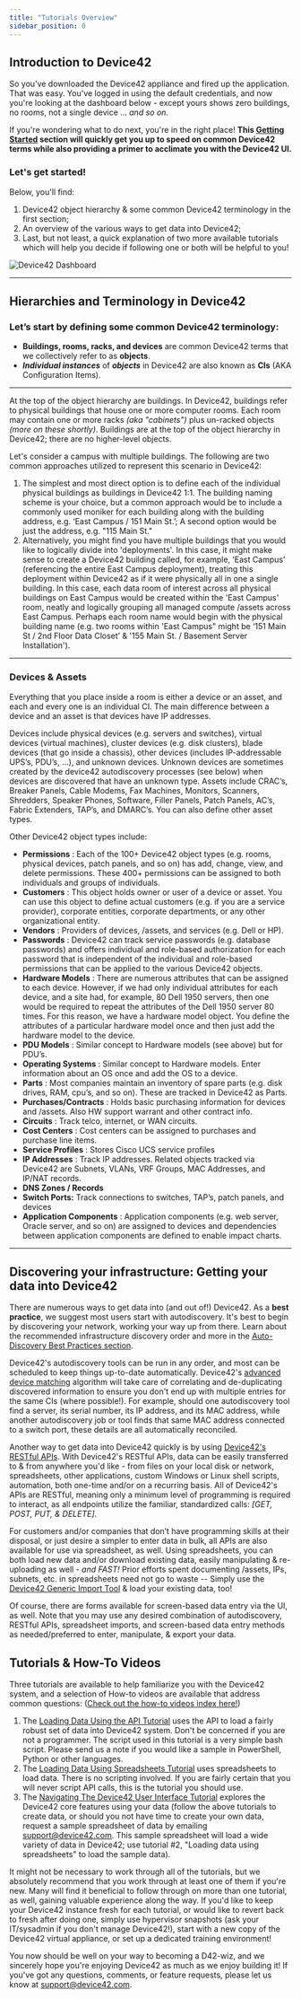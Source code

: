 ```yaml
---
title: "Tutorials Overview"
sidebar_position: 0
---
```


## Introduction to Device42

So you’ve downloaded the Device42 appliance and fired up the application. That was easy. You've logged in using the default credentials, and now you're looking at the dashboard below - except yours shows zero buildings, no rooms, not a single device ... _and so on_.

If you're wondering what to do next, you're in the right place! **This [Getting Started](../) section will quickly get you up to speed on common Device42 terms while also providing a primer to acclimate you with the Device42 UI.**

### **Let's get started!**

Below, you'll find:

1. Device42 object hierarchy & some common Device42 terminology in the first section;
2. An overview of the various ways to get data into Device42;
3. Last, but not least, a quick explanation of two more available tutorials which will help you decide if following one or both will be helpful to you!

![Device42 Dashboard](/assets/images/dashboard_d42v1511-sm.png)

* * *

## Hierarchies and Terminology in Device42

### **Let’s start by defining some common Device42 terminology:**

 - **Buildings, rooms, racks, and devices** are common Device42 terms that we collectively refer to as **objects**.
- **_Individual instances_** of **_objects_** in Device42 are also known as **CIs** (AKA Configuration Items).
        

* * *

At the top of the object hierarchy are buildings. In Device42, buildings refer to physical buildings that house one or more computer rooms. Each room may contain one or more racks _(aka "cabinets")_ plus un-racked objects _(more on these shortly)_. Buildings are at the top of the object hierarchy in Device42; there are no higher-level objects.

Let's consider a campus with multiple buildings. The following are two common approaches utilized to represent this scenario in Device42:

1. The simplest and most direct option is to define each of the individual physical buildings as buildings in Device42 1:1. The building naming scheme is your choice, but a common approach would be to include a commonly used moniker for each building along with the building address, e.g. ‘East Campus / 151 Main St.’; A second option would be just the address, e.g. "115 Main St."
2. Alternatively, you might find you have multiple buildings that you would like to logically divide into 'deployments'. In this case, it might make sense to create a Device42 building called, for example, ‘East Campus’ (referencing the entire East Campus deployment), treating this deployment within Device42 as if it were physically all in one a single building. In this case, each data room of interest across all physical buildings on East Campus would be created within the 'East Campus' room, neatly and logically grouping all managed compute /assets across East Campus. Perhaps each room name would begin with the physical building name (e.g. two rooms within 'East Campus" might be ‘151 Main St / 2nd Floor Data Closet’ & '155 Main St. / Basement Server Installation').

* * *

### Devices & Assets

Everything that you place inside a room is either a device or an asset, and each and every one is an individual CI. The main difference between a device and an asset is that devices have IP addresses.

Devices include physical devices (e.g. servers and switches), virtual devices (virtual machines), cluster devices (e.g. disk clusters), blade devices (that go inside a chassis), other devices (includes IP-addressable UPS’s, PDU’s, …), and unknown devices. Unknown devices are sometimes created by the device42 autodiscovery processes (see below) when devices are discovered that have an unknown type. Assets include CRAC’s, Breaker Panels, Cable Modems, Fax Machines, Monitors, Scanners, Shredders, Speaker Phones, Software, Filler Panels, Patch Panels, AC’s, Fabric Extenders, TAP’s, and DMARC’s. You can also define other asset types.

Other Device42 object types include:

- **Permissions** : Each of the 100+ Device42 object types (e.g. rooms, physical devices, patch panels, and so on) has add, change, view, and delete permissions. These 400+ permissions can be assigned to both individuals and groups of individuals.
- **Customers** : This object holds owner or user of a device or asset. You can use this object to define actual customers (e.g. if you are a service provider), corporate entities, corporate departments, or any other organizational entity.
- **Vendors** : Providers of devices, /assets, and services (e.g. Dell or HP).
- **Passwords** : Device42 can track service passwords (e.g. database passwords) and offers individual and role-based authorization for each password that is independent of the individual and role-based permissions that can be applied to the various Device42 objects.
- **Hardware Models** : There are numerous attributes that can be assigned to each device. However, if we had only individual attributes for each device, and a site had, for example, 80 Dell 1950 servers, then one would be required to repeat the attributes of the Dell 1950 server 80 times. For this reason, we have a hardware model object. You define the attributes of a particular hardware model once and then just add the hardware model to the device.
- **PDU Models** : Similar concept to Hardware models (see above) but for PDU’s.
- **Operating Systems** : Similar concept to Hardware models. Enter information about an OS once and add the OS to a device.
- **Parts** : Most companies maintain an inventory of spare parts (e.g. disk drives, RAM, cpu’s, and so on). These are tracked in Device42 as Parts.
- **Purchases/Contracts** : Holds basic purchasing information for devices and /assets. Also HW support warrant and other contract info.
- **Circuits** : Track telco, internet, or WAN circuits.
- **Cost Centers** : Cost centers can be assigned to purchases and purchase line items.
- **Service Profiles** : Stores Cisco UCS service profiles
- **IP Addresses** : Track IP addresses. Related objects tracked via Device42 are Subnets, VLANs, VRF Groups, MAC Addresses, and IP/NAT records.
- **DNS Zones / Records**
- **Switch Ports:** Track connections to switches, TAP’s, patch panels, and devices
- **Application Components** : Application components (e.g. web server, Oracle server, and so on) are assigned to devices and dependencies between application components are defined to enable impact charts.

* * *

## Discovering your infrastructure: Getting your data into Device42

There are numerous ways to get data into (and out of!) Device42. As a **best practice**, we suggest most users start with autodiscovery. It's best to begin by discovering your network, working your way up from there. Learn about the recommended infrastructure discovery order and more in the [Auto-Discovery Best Practices section](discovery/autodisc-best-practices.md).

Device42's autodiscovery tools can be run in any order, and most can be scheduled to keep things up-to-date automatically. Device42's [advanced device matching](https://support.device42.com/hc/en-us/articles/360009292494-Release-Summary-15-09-02) algorithm will take care of correlating and de-duplicating discovered information to ensure you don't end up with multiple entries for the same CIs (where possible!). For example, should one autodiscovery tool find a server, its serial number, its IP address, and its MAC address, while another autodiscovery job or tool finds that same MAC address connected to a switch port, these details are all automatically reconciled.

Another way to get data into Device42 quickly is by using [Device42's RESTful APIs](https://api.device42.com). With Device42's RESTful APIs, data can be easily transferred to & from anywhere you'd like - from files on your local disk or network, spreadsheets, other applications, custom Windows or Linux shell scripts, automation, both one-time and/or on a recurring basis. All of Device42's APIs are RESTful, meaning only a minimum level of programming is required to interact, as all endpoints utilize the familiar, standardized calls: _\[GET, POST, PUT, & DELETE\]_.

For customers and/or companies that don’t have programming skills at their disposal, or just desire a simpler to enter data in bulk, all APIs are also available for use via spreadsheet, as well. Using spreadsheets, you can both load new data and/or download existing data, easily manipulating & re-uploading as well - _and FAST!_ Prior efforts spent documenting /assets, IPs, subnets, etc. in spreadsheets need not go to waste -- Simply use the [Device42 Generic Import Tool](https://www.device42.com/bulk-data-management/) & load your existing data, too!

Of course, there are forms available for screen-based data entry via the UI, as well. Note that you may use any desired combination of autodiscovery, RESTful APIs, spreadsheet imports, and screen-based data entry methods as needed/preferred to enter, manipulate, & export your data.

## Tutorials & How-To Videos

Three tutorials are available to help familiarize you with the Device42 system, and a selection of How-to videos are available that address common questions: ([Check out the how-to videos index here!](docs/videos/index.md))

1. The [Loading Data Using the API Tutorial](getstarted/tutorials/tutorial-loading-data-using-the-api.md) uses the API to load a fairly robust set of data into Device42 system. Don't be concerned if you are not a programmer. The script used in this tutorial is a very simple bash script. Please send us a note if you would like a sample in PowerShell, Python or other languages.
2. The [Loading Data Using Spreadsheets Tutorial](getstarted/tutorials/device42-tutorial.md) uses spreadsheets to load data. There is no scripting involved. If you are fairly certain that you will never script API calls, this is the tutorial you should use.
3. The [Navigating The Device42 User Interface Tutorial](getstarted/tutorials/tutorial-navigating-the-device42-user-interface.md) explores the Device42 core features using your data (follow the above tutorials to create data, or should you not have time to create your own data, request a sample spreadsheet of data by emailing support@device42.com. This sample spreadsheet will load a wide variety of data in Device42; use tutorial #2, "Loading data using spreadsheets" to load the sample data).

It might not be necessary to work through all of the tutorials, but we absolutely recommend that you work through at least one of them if you're new. Many will find it beneficial to follow through on more than one tutorial, as well, gaining valuable experience along the way. If you'd like to keep your Device42 instance fresh for each tutorial, or would like to revert back to fresh after doing one, simply use hypervisor snapshots (ask your IT/sysadmin if you don't manage Device42!), start with a new copy of the Device42 virtual appliance, or set up a dedicated training environment!

You now should be well on your way to becoming a D42-wiz, and we sincerely hope you're enjoying Device42 as much as we enjoy building it! If you've got any questions, comments, or feature requests, please let us know at [support@device42.com](mailto:support@device42.com).
